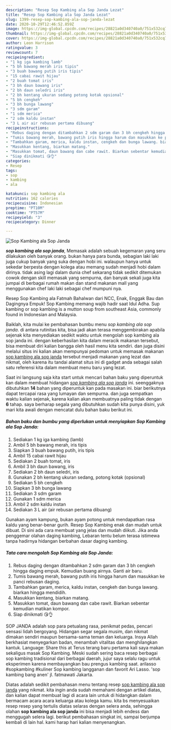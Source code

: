```yaml
---
description: "Resep Sop Kambing ala Sop Janda Lezat"
title: "Resep Sop Kambing ala Sop Janda Lezat"
slug: 1399-resep-sop-kambing-ala-sop-janda-lezat
date: 2020-10-29T12:46:52.859Z
image: https://img-global.cpcdn.com/recipes/28821a0d340740a0/751x532cq70/sop-kambing-ala-sop-janda-foto-resep-utama.jpg
thumbnail: https://img-global.cpcdn.com/recipes/28821a0d340740a0/751x532cq70/sop-kambing-ala-sop-janda-foto-resep-utama.jpg
cover: https://img-global.cpcdn.com/recipes/28821a0d340740a0/751x532cq70/sop-kambing-ala-sop-janda-foto-resep-utama.jpg
author: Leon Harrison
ratingvalue: 3
reviewcount: 7
recipeingredient:
- "1 kg iga kambing lamb"
- "5 bh bawang merah iris tipis"
- "3 buah bawang putih iris tipis"
- "15 cabai rawit hijau"
- "2 buah tomat iris"
- "3 bh daun bawang iris"
- "2 bh daun seledri iris"
- "2 bh kentang ukuran sedang potong kotak opsional"
- "5 bh cengkeh"
- "3 bh bunga lawang"
- "3 sdm garam"
- "1 sdm merica"
- "2 sdm kaldu instan"
- "3 L air air rebusan pertama dibuang"
recipeinstructions:
- "Rebus daging dengan ditambahkan 2 sdm garam dan 3 bh cengkeh hingga daging empuk. Kemudian buang airnya. Ganti air baru."
- "Tumis bawang merah, bawang putih iris hingga harum dan masukkan ke panci rebusan daging."
- "Tambahkan garam, merica, kaldu instan, cengkeh dan bunga lawang. biarkan hingga mendidih."
- "Masukkan kentang, biarkan matang."
- "Masukkan tomat, daun bawang dan cabe rawit. Biarkan sebentar kemudian matikan kompor."
- "Siap dinikmati 😘👌"
categories:
- Resep
tags:
- sop
- kambing
- ala

katakunci: sop kambing ala 
nutrition: 162 calories
recipecuisine: Indonesian
preptime: "PT10M"
cooktime: "PT57M"
recipeyield: "3"
recipecategory: Dinner

---
```



![Sop Kambing ala Sop Janda](https://img-global.cpcdn.com/recipes/28821a0d340740a0/751x532cq70/sop-kambing-ala-sop-janda-foto-resep-utama.jpg)

<b><i>sop kambing ala sop janda</i></b>, Memasak adalah sebuah kegemaran yang seru dilakukan oleh banyak orang. bukan hanya para bunda, sebagian laki laki juga cukup banyak yang suka dengan hobi ini. walaupun hanya untuk sekedar berpesta dengan kolega atau memang sudah menjadi hobi dalam dirinya. tidak asing lagi dalam dunia chef sekarang tidak sedikit ditemukan cowok dengan skill memasak yang sempurna, dan banyak sekali juga kita jumpai di berbagai rumah makan dan stand makanan mall yang menggunakan chef laki laki sebagai chef mumpuni nya.

Resep Sop Kambing ala Fatmah Bahalwan dari NCC, Enak, Enggak Bau dan Dagingnya Empuk! Sop Kambing memang wajib hadir saat Idul Adha. Sup kambing or sop kambing is a mutton soup from southeast Asia, commonly found in Indonesian and Malaysia.

Baiklah, kita mulai ke pembahasan bumbu menu <i>sop kambing ala sop janda</i>. di antara rutinitas kita, bisa jadi akan terasa menggembirakan apabila sejenak kita menyediakan sedikit waktu untuk mengolah sop kambing ala sop janda ini. dengan keberhasilan kita dalam meracik makanan tersebut, bisa membuat diri kalian bangga oleh hasil menu kita sendiri. dan juga disini melalui situs ini kalian akan mempunyai pedoman untuk memasak makanan <u>sop kambing ala sop janda</u> tersebut menjadi makanan yang lezat dan nikmat, oleh karena itu tandai alamat situs ini di gadget anda sebagai salah satu referensi kita dalam membuat menu baru yang lezat.


Saat ini langsung saja kita start untuk mencari bahan baku yang diperuntuk kan dalam membuat hidangan <u><i>sop kambing ala sop janda</i></u> ini. seenggaknya dibutuhkan <b>14</b> bahan yang diperuntuk kan pada masakan ini. biar berikutnya dapat tercapai rasa yang lumayan dan sempurna. dan juga sempatkan waktu kalian sejenak, karena kalian akan membuatnya paling tidak dengan <b>6</b> tahap. saya berharap segala yang dibutuhkan sudah kita punya disini, yuk mari kita awali dengan mencatat dulu bahan baku berikut ini.

<!--inarticleads1-->

##### Bahan baku dan bumbu yang diperlukan untuk menyiapkan Sop Kambing ala Sop Janda:

1. Sediakan 1 kg iga kambing (lamb)
1. Ambil 5 bh bawang merah, iris tipis
1. Siapkan 3 buah bawang putih, iris tipis
1. Ambil 15 cabai rawit hijau
1. Sediakan 2 buah tomat, iris
1. Ambil 3 bh daun bawang, iris
1. Sediakan 2 bh daun seledri, iris
1. Gunakan 2 bh kentang ukuran sedang, potong kotak (opsional)
1. Sediakan 5 bh cengkeh
1. Siapkan 3 bh bunga lawang
1. Sediakan 3 sdm garam
1. Gunakan 1 sdm merica
1. Ambil 2 sdm kaldu instan
1. Sediakan 3 L air (air rebusan pertama dibuang)


Gunakan ayam kampung, bukan ayam potong untuk mendapatkan rasa kaldu yang benar-benar gurih. Resep Sop Kambing enak dan mudah untuk dibuat. Di sini ada cara membuat yang jelas dan mudah diikuti. Jika anda penggemar olahan daging kambing, Lebaran tentu belum terasa istimewa tanpa hadirnya hidangan berbahan dasar daging kambing. 

<!--inarticleads2-->

##### Tata cara mengolah Sop Kambing ala Sop Janda:

1. Rebus daging dengan ditambahkan 2 sdm garam dan 3 bh cengkeh hingga daging empuk. Kemudian buang airnya. Ganti air baru.
1. Tumis bawang merah, bawang putih iris hingga harum dan masukkan ke panci rebusan daging.
1. Tambahkan garam, merica, kaldu instan, cengkeh dan bunga lawang. biarkan hingga mendidih.
1. Masukkan kentang, biarkan matang.
1. Masukkan tomat, daun bawang dan cabe rawit. Biarkan sebentar kemudian matikan kompor.
1. Siap dinikmati 😘👌


SOP JANDA adalah sop para petualang rasa, penikmat pedas, pencari sensasi lidah bergoyang. Hidangan segar segala musim, dan nikmat dimakan sendiri maupun bersama-sama teman dan keluarga. Insya Allah berkhasiat menyegarkan badan, menambah vitalitas dan menghilangkan kantuk. Language: Share this at Terus terang baru pertama kali saya makan sekaligus masak Sop Kambing. Meski sudah sering baca resep berbagai sop kambing tradisional dari berbagai daerah, jujur saya selalu ragu untuk eksperimen karena membayangkan bau prengus kambing saat. arilasso #sopkambing #kuliner Sop kambing langganan dan favorit Ari Lasso. &#39;sop kambing bang anen&#39; jl. fatmawati Jakarta. 

Diatas adalah sedikit pembahasan menu tentang resep <u>sop kambing ala sop janda</u> yang nikmat. kita ingin anda sudah memahami dengan artikel diatas, dan kalian dapat membuat lagi di acara lain untuk di hidangkan dalam bermacam acara acara keluarga atau kolega kamu. kita bs menyesuaikan resep resep yang tertulis diatas selaras dengan selera anda, sehingga olahan <b>sop kambing ala sop janda</b> ini bisa menjadi lebih endess dan menggugah selera lagi. berikut pembahasan singkat ini, sampai berjumpa kembali di lain hal. kami harap hari kalian menyenangkan.

